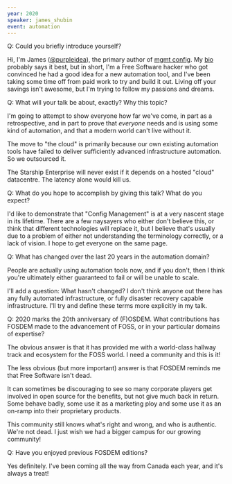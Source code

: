 ```yaml
---
year: 2020
speaker: james_shubin
event: automation
---
```


Q: Could you briefly introduce yourself?

Hi, I'm James ([@purpleidea](https://twitter.com/purpleidea)), the
primary author of [mgmt config](https://github.com/purpleidea/mgmt/).
My [bio](page:/schedule/speaker/james_shubin/)
probably says it best, but in short, I'm a Free Software hacker who got
convinced he had a good idea for a new automation tool, and I've been
taking some time off from paid work to try and build it out. Living off
your savings isn't awesome, but I'm trying to follow my passions and
dreams.

Q: What will your talk be about, exactly? Why this topic?

I'm going to attempt to show everyone how far we've come, in part as a
retrospective, and in part to prove that *everyone* needs and is using
some kind of automation, and that a modern world can't live without it.

The move to "the cloud" is primarily because our own existing
automation tools have failed to deliver sufficiently advanced
infrastructure automation. So we outsourced it.

The Starship Enterprise will never exist if it depends on a hosted
"cloud" datacentre. The latency alone would kill us.

Q: What do you hope to accomplish by giving this talk? What do you expect?

I'd like to demonstrate that "Config Management" is at a very nascent
stage in its lifetime. There are a few naysayers who either don't
believe this, or think that different technologies will replace it, but
I believe that's usually due to a problem of either not understanding
the terminology correctly, or a lack of vision. I hope to get everyone
on the same page.   

Q: What has changed over the last 20 years in the automation domain?

People are actually using automation tools now, and if you don't, then
I think you're ultimately either guaranteed to fail or will be unable
to scale.

I'll add a question: What hasn't changed? I don't think anyone out
there has any fully automated infrastructure, or fully disaster
recovery capable infrastructure. I'll try and define these terms more
explicitly in my talk.

Q: 2020 marks the 20th anniversary of (F)OSDEM. What contributions has FOSDEM made to the advancement of FOSS, or in your particular domains of expertise?

The obvious answer is that it has provided me with a world-class
hallway track and ecosystem for the FOSS world. I need a community and
this is it!

The less obvious (but more important) answer is that FOSDEM reminds me
that Free Software isn't dead.

It can sometimes be discouraging to see so many corporate players get
involved in open source for the benefits, but not give much back in
return. Some behave badly, some use it as a marketing ploy and some use
it as an on-ramp into their proprietary products.

This community still knows what's right and wrong, and who is
authentic. We're not dead. I just wish we had a bigger campus for our
growing community!

Q: Have you enjoyed previous FOSDEM editions? 

Yes definitely. I've been coming all the way from Canada each year, and
it's always a treat!
